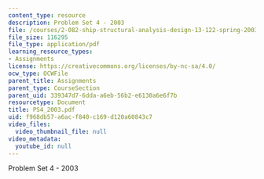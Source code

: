```yaml
---
content_type: resource
description: Problem Set 4 - 2003
file: /courses/2-082-ship-structural-analysis-design-13-122-spring-2003/f968db57a6acf840c169d120a60843c7_PS4_2003.pdf
file_size: 116295
file_type: application/pdf
learning_resource_types:
- Assignments
license: https://creativecommons.org/licenses/by-nc-sa/4.0/
ocw_type: OCWFile
parent_title: Assignments
parent_type: CourseSection
parent_uid: 339347d7-6dda-a6eb-56b2-e6130a6e6f7b
resourcetype: Document
title: PS4_2003.pdf
uid: f968db57-a6ac-f840-c169-d120a60843c7
video_files:
  video_thumbnail_file: null
video_metadata:
  youtube_id: null
---
```

Problem Set 4 - 2003